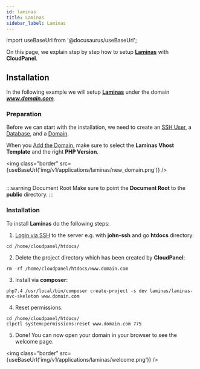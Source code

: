 ```yaml
---
id: laminas
title: Laminas
sidebar_label: Laminas
---
```


import useBaseUrl from '@docusaurus/useBaseUrl';

On this page, we explain step by step how to setup **[Laminas](https://getlaminas.org/)** with **CloudPanel**.

## Installation

In the following example we will setup **[Laminas](https://getlaminas.org/)** under the domain ***www.domain.com***.

### Preparation

Before we can start with the installation, we need to create an [SSH User](../frontend-area/users#adding-a-user), a [Database](../frontend-area/databases#adding-a-database), and a [Domain](../frontend-area/domains#adding-a-domain).

When you [Add the Domain](domains#adding-a-domain), make sure to select the **Laminas Vhost Template** and the right **PHP Version**.

<img class="border" src={useBaseUrl('img/v1/applications/laminas/new_domain.png')} /> <br /><br />

:::warning Document Root
Make sure to point the **Document Root** to the **public** directory.
:::

### Installation

To install **Laminas** do the following steps:

1. [Login via SSH](users#ssh-login) to the server e.g. with **john-ssh** and go **htdocs** directory:

```
cd /home/cloudpanel/htdocs/
```

2. Delete the project directory which has been created by **CloudPanel**:

```
rm -rf /home/cloudpanel/htdocs/www.domain.com
```

3. Install via **composer**:

```
php7.4 /usr/local/bin/composer create-project -s dev laminas/laminas-mvc-skeleton www.domain.com
```

4. Reset permissions.

```
cd /home/cloudpanel/htdocs/
clpctl system:permissions:reset www.domain.com 775
```

5. Done! You can now open your domain in your browser to see the welcome page.

<img class="border" src={useBaseUrl('img/v1/applications/laminas/welcome.png')} /> 

